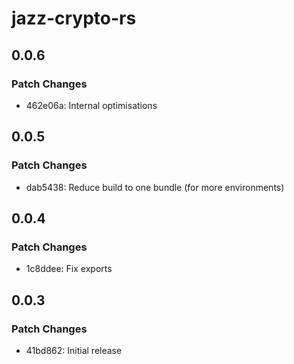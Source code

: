 # jazz-crypto-rs

## 0.0.6

### Patch Changes

- 462e06a: Internal optimisations

## 0.0.5

### Patch Changes

- dab5438: Reduce build to one bundle (for more environments)

## 0.0.4

### Patch Changes

- 1c8ddee: Fix exports

## 0.0.3

### Patch Changes

- 41bd862: Initial release
